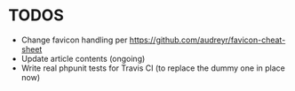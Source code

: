 # TODOS
* Change favicon handling per https://github.com/audreyr/favicon-cheat-sheet
* Update article contents (ongoing)
* Write real phpunit tests for Travis CI (to replace the dummy one in place now)
